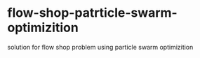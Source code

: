 flow-shop-patrticle-swarm-optimizition
======================================

solution for flow shop problem using particle swarm optimizition
